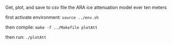 Get, plot, and save to csv file the ARA ice attenuation model ever ten meters

first activate environment: `source ../env.sh`

then compile: `make -f ../Makefile plotAtt`

then run: `./plotAtt`